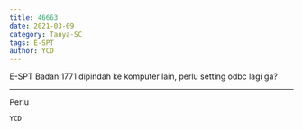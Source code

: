 ```yaml
---
title: 46663
date: 2021-03-09
category: Tanya-SC
tags: E-SPT
author: YCD
---
```


E-SPT Badan 1771 dipindah ke komputer lain, perlu setting odbc lagi ga?

---

Perlu

`YCD`
